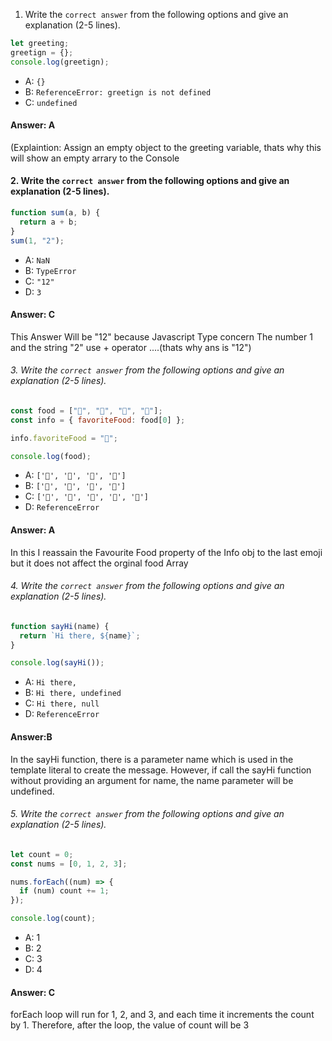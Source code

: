  1. Write the `correct answer` from the following options and give an explanation (2-5 lines).

```javascript
let greeting;
greetign = {};
console.log(greetign);
```

- A: `{}`
- B: `ReferenceError: greetign is not defined`
- C: `undefined`
  
#### Answer: A

(Explaintion: Assign an empty object to the greeting variable, thats why this will show an empty arrary to the Console



 #### 2. Write the `correct answer` from the following options and give an explanation (2-5 lines).

```javascript
function sum(a, b) {
  return a + b;
}
sum(1, "2");
```
- A: `NaN`
- B: `TypeError`
- C: `"12"`
- D: `3`

#### Answer: C


This Answer Will be "12" because Javascript Type concern The number 1 and the string "2" use + operator ....(thats why ans is "12")



###### 3. Write the `correct answer` from the following options and give an explanation (2-5 lines).

```javascript
const food = ["🍕", "🍫", "🥑", "🍔"];
const info = { favoriteFood: food[0] };

info.favoriteFood = "🍝";

console.log(food);
```

- A: `['🍕', '🍫', '🥑', '🍔']`
- B: `['🍝', '🍫', '🥑', '🍔']`
- C: `['🍝', '🍕', '🍫', '🥑', '🍔']`
- D: `ReferenceError`



#### Answer: A

In this I reassain the Favourite Food property of the Info obj to the last emoji but it does not affect the orginal food Array



###### 4. Write the `correct answer` from the following options and give an explanation (2-5 lines).

```javascript
function sayHi(name) {
  return `Hi there, ${name}`;
}

console.log(sayHi());
```

- A: `Hi there,`
- B: `Hi there, undefined`
- C: `Hi there, null`
- D: `ReferenceError`




#### Answer:B

In the sayHi function, there is a parameter name which is used in the template literal to create the message. However, if  call the sayHi function without providing an argument for name, the name parameter will be undefined.


###### 5. Write the `correct answer` from the following options and give an explanation (2-5 lines).

```javascript
let count = 0;
const nums = [0, 1, 2, 3];

nums.forEach((num) => {
  if (num) count += 1;
});

console.log(count);
```

- A: 1
- B: 2
- C: 3
- D: 4

#### Answer: C

forEach loop will run for 1, 2, and 3, and each time it increments the count
 by 1. Therefore, after the loop, the value of count will be 3
